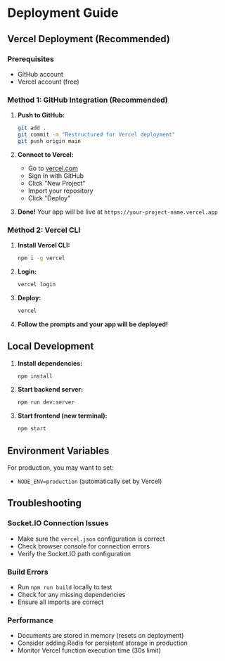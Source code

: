 # Deployment Guide

## Vercel Deployment (Recommended)

### Prerequisites

- GitHub account
- Vercel account (free)

### Method 1: GitHub Integration (Recommended)

1. **Push to GitHub:**

   ```bash
   git add .
   git commit -m "Restructured for Vercel deployment"
   git push origin main
   ```

2. **Connect to Vercel:**

   - Go to [vercel.com](https://vercel.com)
   - Sign in with GitHub
   - Click "New Project"
   - Import your repository
   - Click "Deploy"

3. **Done!** Your app will be live at `https://your-project-name.vercel.app`

### Method 2: Vercel CLI

1. **Install Vercel CLI:**

   ```bash
   npm i -g vercel
   ```

2. **Login:**

   ```bash
   vercel login
   ```

3. **Deploy:**

   ```bash
   vercel
   ```

4. **Follow the prompts and your app will be deployed!**

## Local Development

1. **Install dependencies:**

   ```bash
   npm install
   ```

2. **Start backend server:**

   ```bash
   npm run dev:server
   ```

3. **Start frontend (new terminal):**
   ```bash
   npm start
   ```

## Environment Variables

For production, you may want to set:

- `NODE_ENV=production` (automatically set by Vercel)

## Troubleshooting

### Socket.IO Connection Issues

- Make sure the `vercel.json` configuration is correct
- Check browser console for connection errors
- Verify the Socket.IO path configuration

### Build Errors

- Run `npm run build` locally to test
- Check for any missing dependencies
- Ensure all imports are correct

### Performance

- Documents are stored in memory (resets on deployment)
- Consider adding Redis for persistent storage in production
- Monitor Vercel function execution time (30s limit)
